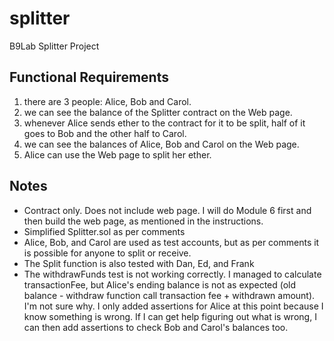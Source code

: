 # splitter
B9Lab Splitter Project

## Functional Requirements
1. there are 3 people: Alice, Bob and Carol.
2. we can see the balance of the Splitter contract on the Web page.
3. whenever Alice sends ether to the contract for it to be split, half of it goes to Bob and the other half to Carol.
4. we can see the balances of Alice, Bob and Carol on the Web page.
5. Alice can use the Web page to split her ether.

## Notes
* Contract only. Does not include web page. I will do Module 6 first and then build the web page, as mentioned in the instructions.
* Simplified Splitter.sol as per comments
* Alice, Bob, and Carol are used as test accounts, but as per comments it is possible for anyone to split or receive.
* The Split function is also tested with Dan, Ed, and Frank
* The withdrawFunds test is not working correctly. I managed to calculate transactionFee, but Alice's ending balance is not as expected (old balance - withdraw function call transaction fee + withdrawn amount). I'm not sure why. I only added assertions for Alice at this point because I know something is wrong. If I can get help figuring out what is wrong, I can then add assertions to check Bob and Carol's balances too.
